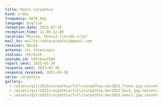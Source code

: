 ```yaml
---
title: Radio Carpathia
kind: e-QSL
frequency: 9670 kHz
language: English
reception_date: 2023-03-19
reception_time: 11.00-12.00
location: Moscow, Russia (inside city)
mail_to: mailto:radiocarpathia@gmail.com
receiver: BELKA
antenna: its telescopic
station: rohrbach
youtube_id: V3hrKaxYS9U
report_sent: 2023-03-26
responce_sent: 2023-03-30
responce_received: 2023-03-30
serie: carpathia
gallery:
  - /assets/qsl/2023/carpathia/full/carpathia_mar2023_front.jpg:/assets/qsl/2023/carpathia/small/carpathia_mar2023_front.jpg
  - /assets/qsl/2023/carpathia/full/carpathia_mar2023_back.jpg:/assets/qsl/2023/carpathia/small/carpathia_mar2023_back.jpg
  - /assets/qsl/2023/carpathia/full/carpathia_mar2023_email.jpg:/assets/qsl/2023/carpathia/small/carpathia_mar2023_email.jpg
---
```

